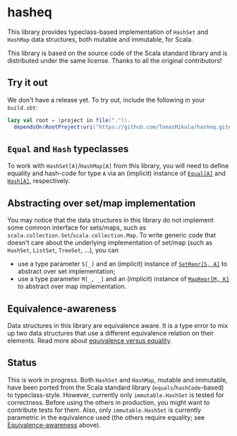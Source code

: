 # hasheq
This library provides typeclass-based implementation of `HashSet` and `HashMap` data structures, both mutable and immutable, for Scala.

This library is based on the source code of the Scala standard library and is distributed under the same license. Thanks to all the original contributors!

## Try it out
We don't have a release yet. To try out, include the following in your `build.sbt`:
```sbt
lazy val root = (project in file(".")).
  dependsOn(RootProject(uri("https://github.com/TomasMikula/hasheq.git#v0.1")))
```

## `Equal` and `Hash` typeclasses
To work with `HashSet[A]`/`HashMap[A]` from this library, you will need to define equality and hash-code for type `A` via an (implicit) instance of [`Equal[A]`](https://github.com/TomasMikula/hasheq/blob/00fa30773161308dcd6d90e24ac177804985652e/src/main/scala/hasheq/package.scala#L13) and [`Hash[A]`](https://github.com/TomasMikula/hasheq/blob/00fa30773161308dcd6d90e24ac177804985652e/src/main/scala/hasheq/package.scala#L43), respectively.

## Abstracting over set/map implementation
You may notice that the data structures in this library do not implement some common interface for sets/maps, such as `scala.collection.Set`/`scala.collection.Map`. To write generic code that doesn't care about the underlying implementation of set/map (such as `HashSet`, `ListSet`, `TreeSet`, ...), you can
 - use a type parameter `S[_]` and an (implicit) instance of [`SetRepr[S, A]`](https://github.com/TomasMikula/hasheq/blob/cf455f43a8fe29f74b40593f64fcf883e50baaca/src/main/scala/hasheq/immutable/package.scala#L10) to abstract over set implementation;
 - use a type parameter `M[_, _]` and an (implicit) instance of [`MapRepr[M, K]`](https://github.com/TomasMikula/hasheq/blob/master/src/main/scala/hasheq/immutable/MapRepr.scala) to abstract over map implementation.

## Equivalence-awareness

Data structures in this library are equivalence aware. It is a type error to mix up two data structures that use a different equivalence relation on their elements. Read more about [equivalence versus equality](https://github.com/TomasMikula/hasheq/blob/master/Equivalence-Equality.md).

## Status
This is work in progress. Both `HashSet` and `HashMap`, mutable and immutable, have been ported from the Scala standard library (`equals`/`hashCode`-based) to typeclass-style. However, currently only `immutable.HashSet` is tested for correctness. Before using the others in production, you might want to contribute tests for them. Also, only `immutable.HashSet` is currently parametric in the equivalence used (the others require equality; see [Equivalence-awareness](#equivalence-awareness) above).

